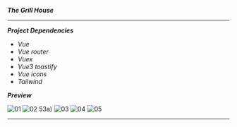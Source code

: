 **_The Grill House_**

---

**_Project Dependencies_**

- _Vue_
- _Vue router_
- _Vuex_
- _Vue3 toastify_
- _Vue icons_
- _Tailwind_

**_Preview_**

![01](https://github.com/zvkoli/theGrillHouse/assets/100797809/386130b5-b77e-4a21-a9af-50ad45e90644)
![02](https://github.com/zvkoli/theGrillHouse/assets/100797809/e2dabacc-92dc-4b03-9ec4-683e0213613c)
53a)
![03](https://github.com/zvkoli/theGrillHouse/assets/100797809/eb2208c9-3edf-45ae-96d6-6d3d14ee4139)
![04](https://github.com/zvkoli/theGrillHouse/assets/100797809/67861901-8d17-4edb-af98-9a95e27a3e27)
![05](https://github.com/zvkoli/theGrillHouse/assets/100797809/c74d4a52-861a-4720-8c9b-983be236ae86)

---
